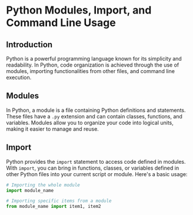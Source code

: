 # Python Modules, Import, and Command Line Usage

## Introduction

Python is a powerful programming language known for its simplicity and readability. In Python, code organization is achieved through the use of modules, importing functionalities from other files, and command line execution.

## Modules

In Python, a module is a file containing Python definitions and statements. These files have a `.py` extension and can contain classes, functions, and variables. Modules allow you to organize your code into logical units, making it easier to manage and reuse.

## Import

Python provides the `import` statement to access code defined in modules. With `import`, you can bring in functions, classes, or variables defined in other Python files into your current script or module. Here's a basic usage:

```python
# Importing the whole module
import module_name

# Importing specific items from a module
from module_name import item1, item2
